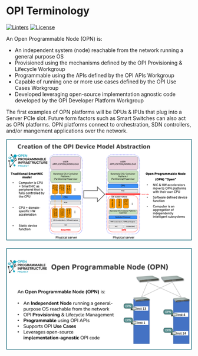 # **OPI Terminology**

[![Linters](https://github.com/opiproject/opi/actions/workflows/linters.yml/badge.svg)](https://github.com/opiproject/opi/actions/workflows/linters.yml)
[![License](https://img.shields.io/github/license/opiproject/opi?style=flat-square&color=blue&label=License)](https://github.com/opiproject/opi/blob/master/LICENSE)

An Open Programmable Node (OPN) is:

* An independent system (node) reachable from the network running a general purpose OS
* Provisioned using the mechanisms defined by the OPI Provisioning & Lifecycle Workgroup
* Programmable using the APIs defined by the OPI APIs Workgroup
* Capable of running one or more use cases defined by the OPI Use Cases Workgroup
* Developed leveraging open-source implementation agnostic code developed by the OPI Developer Platform Workgroup

The first examples of OPN platforms will be DPUs & IPUs that plug into a Server PCIe slot.
Future form factors such as Smart Switches can also act as OPN platforms.
OPN platforms connect to orchestration, SDN controllers, and/or mangement applications over the network.

![OPN](Assets/OPN.png)

![OPN Defintion](Assets/OPN_Definition.png)
